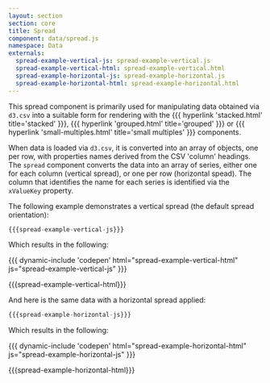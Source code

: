 ```yaml
---
layout: section
section: core
title: Spread
component: data/spread.js
namespace: Data
externals:
  spread-example-vertical-js: spread-example-vertical.js
  spread-example-vertical-html: spread-example-vertical.html
  spread-example-horizontal-js: spread-example-horizontal.js
  spread-example-horizontal-html: spread-example-horizontal.html
---
```


This spread component is primarily used for manipulating data obtained via `d3.csv` into a suitable form for rendering with the {{{ hyperlink 'stacked.html' title='stacked' }}}, {{{ hyperlink 'grouped.html' title='grouped' }}} or {{{ hyperlink 'small-multiples.html' title='small multiples' }}} components.

When data is loaded via `d3.csv`, it is converted into an array of objects, one per row, with properties names derived from the CSV 'column' headings. The `spread` component converts the data into an array of series, either one for each column (vertical spread), or one per row (horizontal spead). The column that identifies the name for each series is identified via the `xValueKey` property.

The following example demonstrates a vertical spread (the default spread orientation):

```js
{{{spread-example-vertical-js}}}
```

Which results in the following:

{{{ dynamic-include 'codepen' html="spread-example-vertical-html" js="spread-example-vertical-js" }}}

{{{spread-example-vertical-html}}}
<script type="text/javascript">
{{{spread-example-vertical-js}}}
</script>

And here is the same data with a horizontal spread applied:

```js
{{{spread-example-horizontal-js}}}
```

Which results in the following:

{{{ dynamic-include 'codepen' html="spread-example-horizontal-html" js="spread-example-horizontal-js" }}}

{{{spread-example-horizontal-html}}}
<script type="text/javascript">
{{{spread-example-horizontal-js}}}
</script>
